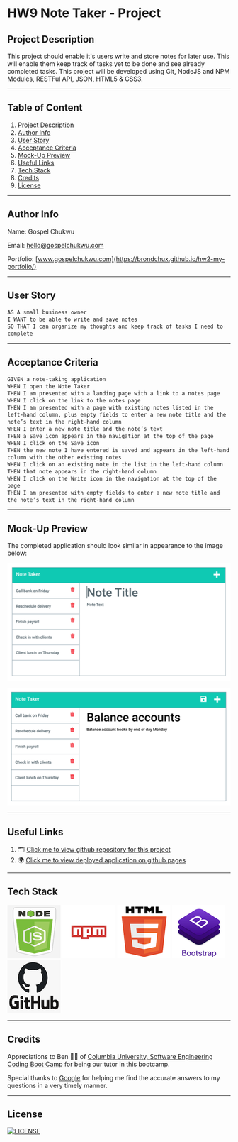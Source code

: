 # HW9 Note Taker - Project

## Project Description

This project should enable it's users write and store notes for later use. This will enable them keep track of tasks yet to be done and see already completed tasks. This project will be developed using Git, NodeJS and NPM Modules, RESTFul API, JSON, HTML5 & CSS3.

---

## Table of Content

1. [Project Description](https://github.com/Brondchux/hw8-team-profile-generator#project-description)
2. [Author Info](https://github.com/Brondchux/hw8-team-profile-generator#author-info)
3. [User Story](https://github.com/Brondchux/hw8-team-profile-generator#user-story)
4. [Acceptance Criteria](https://github.com/Brondchux/hw8-team-profile-generator#acceptance-criteria)
5. [Mock-Up Preview](https://github.com/Brondchux/hw8-team-profile-generator#mock-up-preview)
6. [Useful Links](https://github.com/Brondchux/hw8-team-profile-generator#useful-links)
7. [Tech Stack](https://github.com/Brondchux/hw8-team-profile-generator#tech-stack)
8. [Credits](https://github.com/Brondchux/hw8-team-profile-generator#credits)
9. [License](https://github.com/Brondchux/hw8-team-profile-generator#license)

---

## Author Info

Name: Gospel Chukwu

Email: hello@gospelchukwu.com

Portfolio: [www.gospelchukwu.com](https://brondchux.github.io/hw2-my-portfolio/)

---

## User Story

```
AS A small business owner
I WANT to be able to write and save notes
SO THAT I can organize my thoughts and keep track of tasks I need to complete
```

---

## Acceptance Criteria

```
GIVEN a note-taking application
WHEN I open the Note Taker
THEN I am presented with a landing page with a link to a notes page
WHEN I click on the link to the notes page
THEN I am presented with a page with existing notes listed in the left-hand column, plus empty fields to enter a new note title and the note’s text in the right-hand column
WHEN I enter a new note title and the note’s text
THEN a Save icon appears in the navigation at the top of the page
WHEN I click on the Save icon
THEN the new note I have entered is saved and appears in the left-hand column with the other existing notes
WHEN I click on an existing note in the list in the left-hand column
THEN that note appears in the right-hand column
WHEN I click on the Write icon in the navigation at the top of the page
THEN I am presented with empty fields to enter a new note title and the note’s text in the right-hand column
```

---

## Mock-Up Preview

The completed application should look similar in appearance to the image below:

![Existing notes are listed in the left-hand column with empty fields on the right-hand side for the new note’s title and text.](./public/assets/images/note-title-demo.png)

![Note titled “Balance accounts” reads, “Balance account books by end of day Monday,” with other notes listed on the left.](./public/assets/images/balance-accounts-demo.png)

---

## Useful Links

1. 🗂 [Click me to view github repository for this project](https://github.com/Brondchux/hw8-team-profile-generator/)
2. 🌍 [Click me to view deployed application on github pages](https://brondchux.github.io/hw8-team-profile-generator/)

---

## Tech Stack

![nodejs logo](./public/assets/images/techs/nodejs.png)
![npm logo](./public/assets/images/techs/npm.png)
![html5 logo](./public/assets/images/techs/html5.png)
![bootstrap logo](./public/assets/images/techs/bootstrap.png)
![github logo](./public/assets/images/techs/github.png)

---

## Credits

Appreciations to Ben 🙌🏾 of [Columbia University, Software Engineering Coding Boot Camp](https://bootcamp.cvn.columbia.edu/coding/landing-ftpt/?s=Google-Brand&msg_cv_scta=4&msg_cv_stbn=1&msg_cv_fcta=1&dki=Learn%20Coding&pkw=%2Bcolumbia%20%2Bcoding%20%2Bbootcamp&pcrid=471112563836&pmt=b&utm_source=google&utm_medium=cpc&utm_campaign=GGL%7CCOLUMBIA-UNIVERSITY%7CSEM%7CCODING%7C-%7COFL%7CTIER-1%7CALL%7CBRD%7CBMM%7CCore%7CBootcamp&utm_term=%2Bcolumbia%20%2Bcoding%20%2Bbootcamp&s=google&k=%2Bcolumbia%20%2Bcoding%20%2Bbootcamp&utm_adgroupid=111600049635&utm_locationphysicalms=9067609&utm_matchtype=b&utm_network=g&utm_device=c&utm_content=471112563836&utm_placement=&gclid=CjwKCAjwlrqHBhByEiwAnLmYUA8CIItksRJF6IT6XMX8WOOJBO-jtCRkzXZhI2gvsZrFEpYdRXy54RoC6jQQAvD_BwE&gclsrc=aw.ds) for being our tutor in this bootcamp.

Special thanks to [Google](https://www.google.com) for helping me find the accurate answers to my questions in a very timely manner.

---

## License

[![LICENSE](https://img.shields.io/badge/License-MIT-blue)](https://opensource.org/licenses/MIT)
